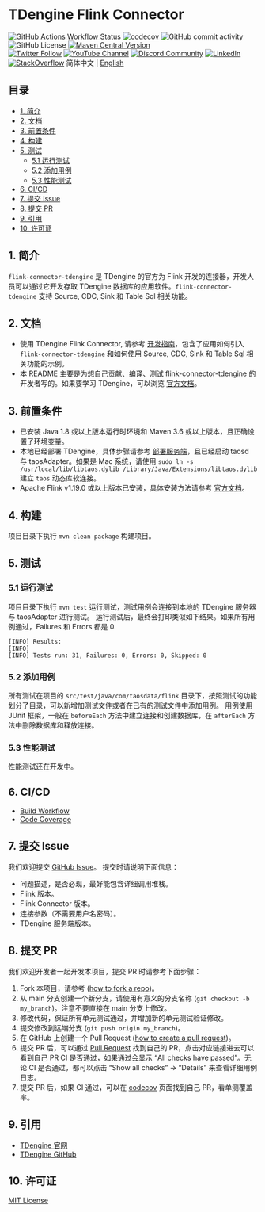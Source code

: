 <!-- omit in toc -->
# TDengine Flink Connector

[![GitHub Actions Workflow Status](https://img.shields.io/github/actions/workflow/status/taosdata/flink-connector-tdengine/build.yml)](https://github.com/taosdata/flink-connector-tdengine/actions/workflows/build.yml)
[![codecov](https://codecov.io/gh/taosdata/flink-connector-tdengine/graph/badge.svg?token=GQRD9WCQ64)](https://codecov.io/gh/taosdata/flink-connector-tdengine)
![GitHub commit activity](https://img.shields.io/github/commit-activity/m/taosdata/flink-connector-tdengine)
![GitHub License](https://img.shields.io/github/license/taosdata/flink-connector-tdengine)
[![Maven Central Version](https://img.shields.io/maven-central/v/com.taosdata.flink/flink-connector-tdengine?label=Maven%20Central)](https://central.sonatype.com/artifact/com.taosdata.flink/flink-connector-tdengine)
<br />
[![Twitter Follow](https://img.shields.io/twitter/follow/tdenginedb?label=TDengine&style=social)](https://twitter.com/tdenginedb)
[![YouTube Channel](https://img.shields.io/badge/Subscribe_@tdengine--white?logo=youtube&style=social)](https://www.youtube.com/@tdengine)
[![Discord Community](https://img.shields.io/badge/Join_Discord--white?logo=discord&style=social)](https://discord.com/invite/VZdSuUg4pS)
[![LinkedIn](https://img.shields.io/badge/Follow_LinkedIn--white?logo=linkedin&style=social)](https://www.linkedin.com/company/tdengine)
[![StackOverflow](https://img.shields.io/badge/Ask_StackOverflow--white?logo=stackoverflow&style=social&logoColor=orange)](https://stackoverflow.com/questions/tagged/tdengine)
简体中文 | [English](./README.md)

<!-- omit in toc -->
## 目录

- [1. 简介](#1-简介)
- [2. 文档](#2-文档)
- [3. 前置条件](#3-前置条件)
- [4. 构建](#4-构建)
- [5. 测试](#5-测试)
  - [5.1 运行测试](#51-运行测试)
  - [5.2 添加用例](#52-添加用例)
  - [5.3 性能测试](#53-性能测试)
- [6. CI/CD](#6-cicd)
- [7. 提交 Issue](#7-提交-issue)
- [8. 提交 PR](#8-提交-pr)
- [9. 引用](#9-引用)
- [10. 许可证](#10-许可证)


## 1. 简介

`flink-connector-tdengine` 是 TDengine 的官方为 Flink 开发的连接器，开发人员可以通过它开发存取 TDengine 数据库的应用软件。`flink-connector-tdengine`  支持 Source, CDC, Sink 和 Table Sql 相关功能。  

## 2. 文档
- 使用 TDengine Flink Connector, 请参考 [开发指南](https://docs.taosdata.com/third-party/collection/flink/)，包含了应用如何引入 `flink-connector-tdengine` 和如何使用 Source, CDC, Sink 和 Table Sql 相关功能的示例。
- 本 README 主要是为想自己贡献、编译、测试 flink-connector-tdengine 的开发者写的。如果要学习 TDengine，可以浏览 [官方文档](https://docs.taosdata.com/)。

## 3. 前置条件

- 已安装 Java 1.8 或以上版本运行时环境和 Maven 3.6 或以上版本，且正确设置了环境变量。
- 本地已经部署 TDengine，具体步骤请参考 [部署服务端](https://docs.taosdata.com/get-started/package/)，且已经启动 taosd 与 taosAdapter。如果是 Mac 系统，请使用 `sudo ln -s /usr/local/lib/libtaos.dylib /Library/Java/Extensions/libtaos.dylib` 建立 `taos` 动态库软连接。
- Apache Flink v1.19.0 或以上版本已安装，具体安装方法请参考 [官方文档](https://flink.apache.org/)。

## 4. 构建

项目目录下执行 `mvn clean package` 构建项目。

## 5. 测试
### 5.1 运行测试
项目目录下执行 `mvn test` 运行测试，测试用例会连接到本地的 TDengine 服务器与 taosAdapter 进行测试。
运行测试后，最终会打印类似如下结果。如果所有用例通过，Failures 和 Errors 都是 0.
```
[INFO] Results:
[INFO] 
[INFO] Tests run: 31, Failures: 0, Errors: 0, Skipped: 0
```

### 5.2 添加用例
所有测试在项目的 `src/test/java/com/taosdata/flink` 目录下，按照测试的功能划分了目录，可以新增加测试文件或者在已有的测试文件中添加用例。
用例使用 JUnit 框架，一般在 `beforeEach` 方法中建立连接和创建数据库，在 `afterEach` 方法中删除数据库和释放连接。

### 5.3 性能测试
性能测试还在开发中。

## 6. CI/CD
- [Build Workflow](https://github.com/taosdata/flink-connector-tdengine/actions/workflows/build.yml)
- [Code Coverage](https://app.codecov.io/gh/taosdata/flink-connector-tdengine)

## 7. 提交 Issue
我们欢迎提交 [GitHub Issue](https://github.com/taosdata/flink-connector-tdengine/issues/new?template=Blank+issue)。 提交时请说明下面信息：
- 问题描述，是否必现，最好能包含详细调用堆栈。
- Flink 版本。
- Flink Connector 版本。
- 连接参数（不需要用户名密码）。
- TDengine 服务端版本。

## 8. 提交 PR
我们欢迎开发者一起开发本项目，提交 PR 时请参考下面步骤：
1. Fork 本项目，请参考 ([how to fork a repo](https://docs.github.com/en/get-started/quickstart/fork-a-repo))。
1. 从 main 分支创建一个新分支，请使用有意义的分支名称 (`git checkout -b my_branch`)。注意不要直接在 main 分支上修改。
1. 修改代码，保证所有单元测试通过，并增加新的单元测试验证修改。
1. 提交修改到远端分支 (`git push origin my_branch`)。
1. 在 GitHub 上创建一个 Pull Request ([how to create a pull request](https://docs.github.com/en/pull-requests/collaborating-with-pull-requests/proposing-changes-to-your-work-with-pull-requests/creating-a-pull-request))。
1. 提交 PR 后，可以通过 [Pull Request](https://github.com/taosdata/flink-connector-tdengine/pulls) 找到自己的 PR，点击对应链接进去可以看到自己 PR CI 是否通过，如果通过会显示 “All checks have passed”。无论 CI 是否通过，都可以点击 “Show all checks” -> “Details” 来查看详细用例日志。
1. 提交 PR 后，如果 CI 通过，可以在 [codecov](https://app.codecov.io/gh/taosdata/flink-connector-tdengine/pulls) 页面找到自己 PR，看单测覆盖率。

## 9. 引用

- [TDengine 官网](https://www.taosdata.com/)
- [TDengine GitHub](https://github.com/taosdata/TDengine)

## 10. 许可证

[MIT License](./LICENSE)